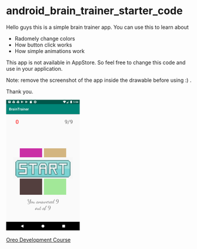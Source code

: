 # android_brain_trainer_starter_code
Hello guys this is a simple brain trainer app. You can use this to learn about
 - Radomely change colors
 - How button click works
 - How simple animations work
 
This app is not available in AppStore. So feel free to change this code and use in your application. 

Note: remove the screenshot of the app inside the drawable before using :) .

Thank you.

<img src="app/src/main/res/drawable/Screenshot_1589283241.png" width="200">

[Oreo Development Course](https://www.udemy.com/share/101Y5MAkMcdl5bRXo=/)
